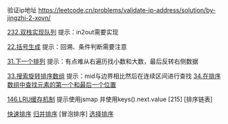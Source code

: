 验证ip地址
https://leetcode.cn/problems/validate-ip-address/solution/by-jingzhi-2-xovn/

[232.双栈实现队列](./src/232.implement-queue-using-stacks.js) 提示：in2out需要实现

[22.括号生成](./src/22.generate-parentheses.js) 提示：回溯、条件判断需要注意

[31.下一个排列](./src/31.next-permutation.js) 提示：有点难从右遍历找小数和大数，最后反转右侧数据

[33.搜索旋转排序数组](./src/33.search-in-rotated-sorted-array.js) 提示：mid与边界相比然后在连续区间进行查找
[34.在排序数组中查找元素的第一个和最后一个位置](./src/34.find-first-and-last-position-of-element-in-sorted-array.js)

[146.LRU缓存机制](./src/146.lru-cache.js) 提示使用jsmap 并使用keys().next.value
[215]
[排序链表]


[快速排序]()
[归并排序]()
[冒泡排序]
[选择排序]()